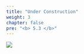 ```yaml
---
title: "Under Construction"
weight: 3
chapter: false
pre: "<b> 5.3 </b>"
---
```


![](../../images/1/work.bmp)